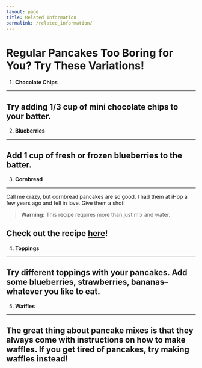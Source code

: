 ```yaml
---
layout: page
title: Related Information
permalink: /related_information/
---
```


# Regular Pancakes Too Boring for You? Try These Variations!

1. **Chocolate Chips**
  ---
  Try adding 1/3 cup of mini chocolate chips to your batter.
  ---
  
2. **Blueberries**
  ---
  Add 1 cup of fresh or frozen blueberries to the batter.
  ---

3. **Cornbread**
  ---
  Call me crazy, but cornbread pancakes are so good. I had them at iHop a few years ago and fell in love. Give them a shot!
  > **Warning:** This recipe requires more than just mix and water.
  
  Check out the recipe [here](http://allrecipes.com/recipe/191710/cornbread-pancakes/)!
  ---

4. **Toppings**
  ---
  Try different toppings with your pancakes. Add some blueberries, strawberries, bananas–whatever you like to eat. 
  ---

5. **Waffles**
  ---
  The great thing about pancake mixes is that they always come with instructions on how to make waffles. If you get tired of pancakes, try making waffles instead!
  ---

